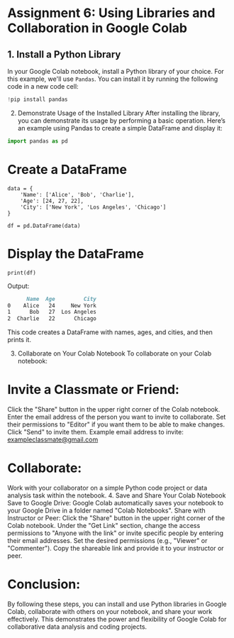 
# Assignment 6: Using Libraries and Collaboration in Google Colab

## 1. Install a Python Library

In your Google Colab notebook, install a Python library of your choice. For this example, we'll use `Pandas`. You can install it by running the following code in a new code cell:

```python
!pip install pandas
```
2. Demonstrate Usage of the Installed Library
After installing the library, you can demonstrate its usage by performing a basic operation. Here’s an example using Pandas to create a simple DataFrame and display it:

```python
import pandas as pd
```
# Create a DataFrame
```
data = {
    'Name': ['Alice', 'Bob', 'Charlie'],
    'Age': [24, 27, 22],
    'City': ['New York', 'Los Angeles', 'Chicago']
}

df = pd.DataFrame(data)
```
# Display the DataFrame

```
print(df)
```
Output:
```markdown
      Name  Age         City
0    Alice   24     New York
1      Bob   27  Los Angeles
2  Charlie   22      Chicago
```
This code creates a DataFrame with names, ages, and cities, and then prints it.

3. Collaborate on Your Colab Notebook
To collaborate on your Colab notebook:

# Invite a Classmate or Friend:
Click the "Share" button in the upper right corner of the Colab notebook.
Enter the email address of the person you want to invite to collaborate.
Set their permissions to "Editor" if you want them to be able to make changes.
Click "Send" to invite them.
Example email address to invite: exampleclassmate@gmail.com

# Collaborate:
Work with your collaborator on a simple Python code project or data analysis task within the notebook.
4. Save and Share Your Colab Notebook
Save to Google Drive:
Google Colab automatically saves your notebook to your Google Drive in a folder named "Colab Notebooks".
Share with Instructor or Peer:
Click the "Share" button in the upper right corner of the Colab notebook.
Under the "Get Link" section, change the access permissions to "Anyone with the link" or invite specific people by entering their email addresses.
Set the desired permissions (e.g., "Viewer" or "Commenter").
Copy the shareable link and provide it to your instructor or peer.
# Conclusion:
By following these steps, you can install and use Python libraries in Google Colab, collaborate with others on your notebook, and share your work effectively. This demonstrates the power and flexibility of Google Colab for collaborative data analysis and coding projects.
